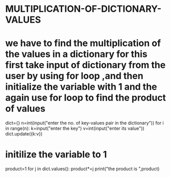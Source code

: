# MULTIPLICATION-OF-DICTIONARY-VALUES
# we have to find the multiplication of the values in a dictionary for this first take input of dictionary from the user by using for loop ,and then initialize the variable with 1 and the again use for loop to find the product of values 
dict={}
n=int(input("enter the no. of key-values pair in the dictionary"))
for i in range(n):
    k=input("enter the key")
    v=int(input("enter its value"))
    dict.update({k:v})
# initilize the variable to 1
product=1
for j in dict.values():
    product*=j
print("the product is ",product)    
